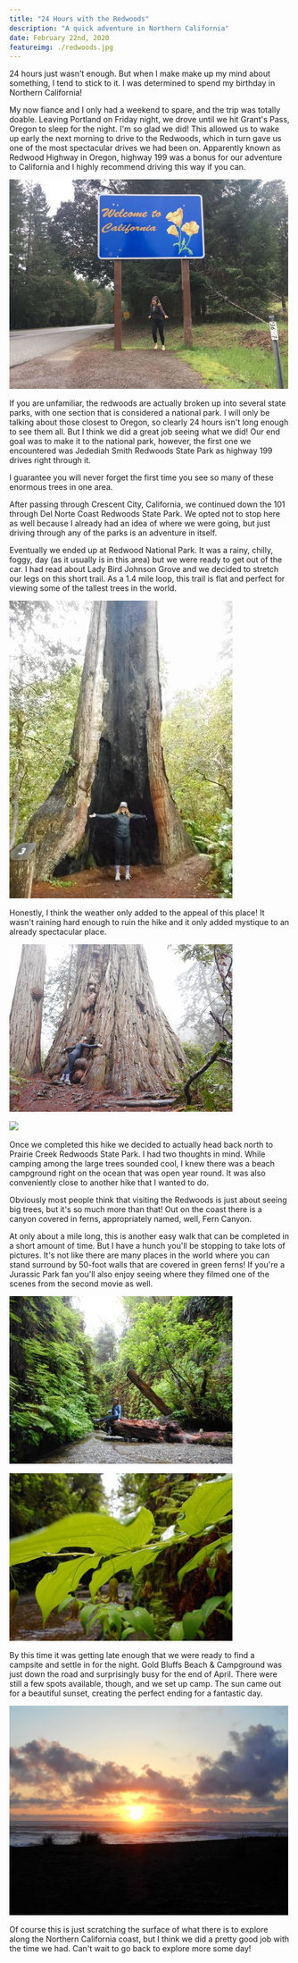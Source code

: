 ```yaml
---
title: "24 Hours with the Redwoods"
description: "A quick adventure in Northern California"
date: February 22nd, 2020
featureimg: ./redwoods.jpg
---
```


24 hours just wasn't enough. But when I make make up my mind about something, I tend to stick to it. I was determined to spend my birthday in Northern California!

My now fiance and I only had a weekend to spare, and the trip was totally doable. Leaving Portland on Friday night, we drove until we hit Grant's Pass, Oregon to sleep for the night. I'm so glad we did! This allowed us to wake up early the next morning to drive to the Redwoods, which in turn gave us one of the most spectacular drives we had been on. Apparently known as Redwood Highway in Oregon, highway 199 was a bonus for our adventure to California and I highly recommend driving this way if you can. 

![](./rwcali.jpg)

If you are unfamiliar, the redwoods are actually broken up into several state parks, with one section that is considered a national park. I will only be talking about those closest to Oregon, so clearly 24 hours isn't long enough to see them all. But I think we did a great job seeing what we did! Our end goal was to make it to the national park, however, the first one we encountered was Jedediah Smith Redwoods State Park as highway 199 drives right through it. 

I guarantee you will never forget the first time you see so many of these enormous trees in one area. 

After passing through Crescent City, California, we continued down the 101 through Del Norte Coast Redwoods State Park. We opted not to stop here as well because I already had an idea of where we were going, but just driving through any of the parks is an adventure in itself.

Eventually we ended up at Redwood National Park. It was a rainy, chilly, foggy, day (as it usually is in this area) but we were ready to get out of the car. I had read about Lady Bird Johnson Grove and we decided to stretch our legs on this short trail. As a 1.4 mile loop, this trail is flat and perfect for viewing some of the tallest trees in the world.

![](./rwme.jpg)

Honestly, I think the weather only added to the appeal of this place! It wasn't raining hard enough to ruin the hike and it only added mystique to an already spectacular place.

![](./rwhug.jpg)

![](./rwgrove.jpg)

Once we completed this hike we decided to actually head back north to Prairie Creek Redwoods State Park. I had two thoughts in mind. While camping among the large trees sounded cool, I knew there was a beach campground right on the ocean that was open year round. It was also conveniently close to another hike that I wanted to do.

Obviously most people think that visiting the Redwoods is just about seeing big trees, but it's so much more than that! Out on the coast there is a canyon covered in ferns, appropriately named, well, Fern Canyon. 

At only about a mile long, this is another easy walk that can be completed in a short amount of time. But I have a hunch you'll be stopping to take lots of pictures. It's not like there are many places in the world where you can stand surround by 50-foot walls that are covered in green ferns! If you're a Jurassic Park fan you'll also enjoy seeing where they filmed one of the scenes from the second movie as well.

![](./rwkick.jpg)

![](./rwferns.jpg)

By this time it was getting late enough that we were ready to find a campsite and settle in for the night. Gold Bluffs Beach & Campground was just down the road and surprisingly busy for the end of April. There were still a few spots available, though, and we set up camp. The sun came out for a beautiful sunset, creating the perfect ending for a fantastic day.

![](./rwsun.jpg)

Of course this is just scratching the surface of what there is to explore along the Northern California coast, but I think we did a pretty good job with the time we had. Can't wait to go back to explore more some day!
